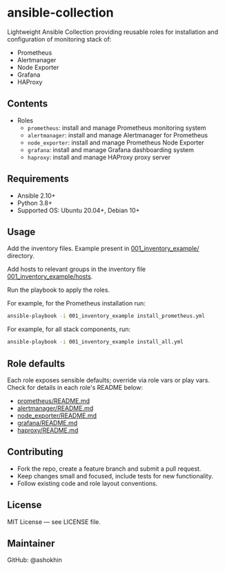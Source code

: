 # ansible-collection

Lightweight Ansible Collection providing reusable roles for installation and configuration of monitoring stack of:
- Prometheus
- Alertmanager
- Node Exporter
- Grafana
- HAProxy


## Contents
- Roles
    - `prometheus`: install and manage Prometheus monitoring system
    - `alertmanager`: install and manage Alertmanager for Prometheus
    - `node_exporter`: install and manage Prometheus Node Exporter
    - `grafana`: install and manage Grafana dashboarding system
    - `haproxy`: install and manage HAProxy proxy server


## Requirements
- Ansible 2.10+
- Python 3.8+
- Supported OS: Ubuntu 20.04+, Debian 10+


## Usage

Add the inventory files. Example present in [001_inventory_example/](/001_inventory_example/) directory.

Add hosts to relevant groups in the inventory file [001_inventory_example/hosts](/001_inventory_example/hosts).

Run the playbook to apply the roles.

For example, for the Prometheus installation run:
```bash
ansible-playbook -i 001_inventory_example install_prometheus.yml
```

For example, for all stack components, run:
```bash
ansible-playbook -i 001_inventory_example install_all.yml
```


## Role defaults
Each role exposes sensible defaults; override via role vars or play vars.
Check for details in each role's README below:
- [prometheus/README.md](prometheus/README.md)
- [alertmanager/README.md](alertmanager/README.md)
- [node_exporter/README.md](node_exporter/README.md)
- [grafana/README.md](grafana/README.md)
- [haproxy/README.md](haproxy/README.md)


## Contributing
- Fork the repo, create a feature branch and submit a pull request.
- Keep changes small and focused, include tests for new functionality.
- Follow existing code and role layout conventions.


## License
MIT License — see LICENSE file.


## Maintainer
GitHub: @ashokhin
